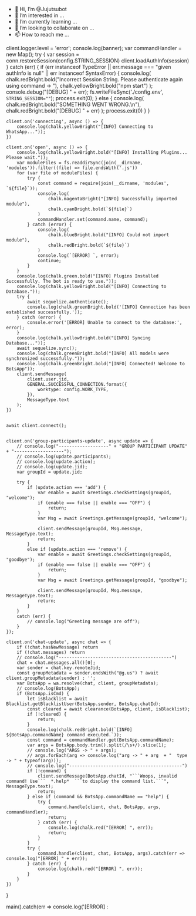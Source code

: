 - 👋 Hi, I’m @Jujutsubot
- 👀 I’m interested in ...
- 🌱 I’m currently learning ...
- 💞️ I’m looking to collaborate on ...
- 📫 How to reach me ...

<!---
Jujutsubot/Jujutsubot is a ✨ special ✨ repository because its `README.md` (this file) appears on your GitHub profile.
You can click the Preview link to take a look at your changes.
--->

client.logger.level = 'error';
    console.log(banner);
    var commandHandler = new Map();
    try {
        var session = conn.restoreSession(config.STRING_SESSION)
        client.loadAuthInfo(session)
    } catch (err) {
        if (err instanceof TypeError || err.message === "given authInfo is null" || err instanceof SyntaxError) {
            console.log(
                chalk.redBright.bold("Incorrect Session String. Please authenticate again using command -> "),
                chalk.yellowBright.bold("npm start")
            );
            console.debug("[DEBUG] " + err);
            fs.writeFileSync('./config.env', `STRING_SESSION=""`);
            process.exit(0);
        }
        else {
            console.log(
                chalk.redBright.bold("SOMETHING WENT WRONG.\n"),
                chalk.redBright.bold("[DEBUG] " + err)
            );
            process.exit(0)
        }
    }

    client.on('connecting', async () => {
        console.log(chalk.yellowBright("[INFO] Connecting to WhatsApp..."));
    })

    client.on('open', async () => {
        console.log(chalk.yellowBright.bold("[INFO] Installing Plugins... Please wait."));
        var moduleFiles = fs.readdirSync(join(__dirname, 'modules')).filter((file) => file.endsWith('.js'))
        for (var file of moduleFiles) {
            try {
                const command = require(join(__dirname, 'modules', `${file}`));
                console.log(
                    chalk.magentaBright("[INFO] Successfully imported module"),
                    chalk.cyanBright.bold(`${file}`)
                )
                commandHandler.set(command.name, command);
            } catch (error) {
                console.log(
                    chalk.blueBright.bold("[INFO] Could not import module"),
                    chalk.redBright.bold(`${file}`)
                )
                console.log(`[ERROR] `, error);
                continue;
            }
        }
        console.log(chalk.green.bold("[INFO] Plugins Installed Successfully. The bot is ready to use."));
        console.log(chalk.yellowBright.bold("[INFO] Connecting to Database."));
        try {
            await sequelize.authenticate();
            console.log(chalk.greenBright.bold('[INFO] Connection has been established successfully.'));
        } catch (error) {
            console.error('[ERROR] Unable to connect to the database:', error);
        }
        console.log(chalk.yellowBright.bold("[INFO] Syncing Database..."));
        await sequelize.sync();
        console.log(chalk.greenBright.bold("[INFO] All models were synchronized successfully."));
        console.log(chalk.greenBright.bold("[INFO] Connected! Welcome to BotsApp"));
        client.sendMessage(
            client.user.jid,
            GENERAL.SUCCESSFUL_CONNECTION.format({
                worktype: config.WORK_TYPE,
            }),
            MessageType.text
        );
    })


    await client.connect();


    client.on('group-participants-update', async update => {
        // console.log("-------------------" + "GROUP PARTICIPANT UPDATE" + "-------------------");
        // console.log(update.participants);
        // console.log(update.action);
        // console.log(update.jid);
        var groupId = update.jid;

        try {
            if (update.action === 'add') {
                var enable = await Greetings.checkSettings(groupId, "welcome");
                if (enable === false || enable === "OFF") {
                    return;
                }
                var Msg = await Greetings.getMessage(groupId, "welcome");

                client.sendMessage(groupId, Msg.message, MessageType.text);
                return;
            }
            else if (update.action === 'remove') {
                var enable = await Greetings.checkSettings(groupId, "goodbye");
                if (enable === false || enable === "OFF") {
                    return;
                }
                var Msg = await Greetings.getMessage(groupId, "goodbye");

                client.sendMessage(groupId, Msg.message, MessageType.text);
                return;
            }
        }
        catch (err) {
            // console.log("Greeting message are off");
        }
    });

    client.on('chat-update', async chat => {
        if (!chat.hasNewMessage) return
        if (!chat.messages) return
        // console.log("-------------------------------------------")
        chat = chat.messages.all()[0];
        var sender = chat.key.remoteJid;
        const groupMetadata = sender.endsWith("@g.us") ? await client.groupMetadata(sender) : '';
        var BotsApp = wa.resolve(chat, client, groupMetadata);
        // console.log(BotsApp);
        if (BotsApp.isCmd) {
            let isBlacklist = await Blacklist.getBlacklistUser(BotsApp.sender, BotsApp.chatId);
            const cleared = await clearance(BotsApp, client, isBlacklist);
            if (!cleared) {
                return;
            }
            console.log(chalk.redBright.bold(`[INFO] ${BotsApp.commandName} command executed.`));
            const command = commandHandler.get(BotsApp.commandName);
            var args = BotsApp.body.trim().split(/\s+/).slice(1);
            // console.log("ARGS -> " + args);
            // args.forEach(arg => console.log("arg -> " + arg  + "  type -> " + typeof(arg)));
            // console.log("-------------------------------------------")
            if (!command) {
                client.sendMessage(BotsApp.chatId, "```Woops, invalid command! Use```  *.help*  ```to display the command list.```", MessageType.text);
                return;
            } else if (command && BotsApp.commandName == "help") {
                try {
                    command.handle(client, chat, BotsApp, args, commandHandler);
                    return;
                } catch (err) {
                    console.log(chalk.red("[ERROR] ", err));
                    return;
                }
            }
            try {
                command.handle(client, chat, BotsApp, args).catch(err => console.log("[ERROR] " + err));
            } catch (err) {
                console.log(chalk.red("[ERROR] ", err));
            }
        }
    })
}

main().catch(err => console.log('[ERROR] :
